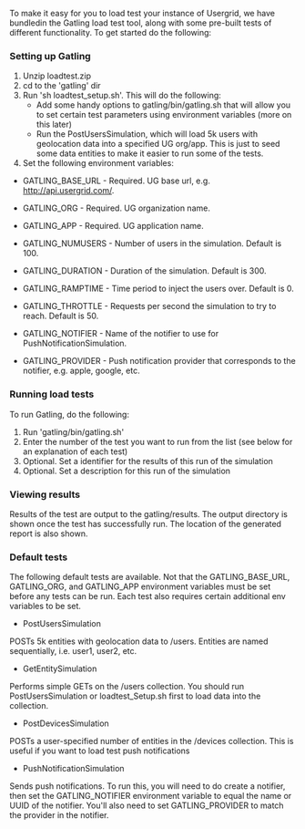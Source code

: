 To make it easy for you to load test your instance of Usergrid, we have bundledin the Gatling load test tool, along with some pre-built tests of different functionality. To get started do the following:

### Setting up Gatling
1. Unzip loadtest.zip
2. cd to the 'gatling' dir
3. Run 'sh loadtest_setup.sh'. This will do the following:
	- Add some handy options to gatling/bin/gatling.sh that will allow you to set certain test parameters using environment variables (more on this later)
	- Run the PostUsersSimulation, which will load 5k users with geolocation data into a specified UG org/app. This is just to seed some data entities to make it easier to run some of the tests.
4. Set the following environment variables:
- GATLING_BASE_URL - Required. UG base url, e.g. http://api.usergrid.com/.
- GATLING_ORG      - Required. UG organization name.
- GATLING_APP      - Required. UG application name.

- GATLING_NUMUSERS - Number of users in the simulation. Default is 100.
- GATLING_DURATION - Duration of the simulation. Default is 300.
- GATLING_RAMPTIME - Time period to inject the users over. Default is 0.
- GATLING_THROTTLE - Requests per second the simulation to try to reach. Default is 50.

- GATLING_NOTIFIER - Name of the notifier to use for PushNotificationSimulation.
- GATLING_PROVIDER - Push notification provider that corresponds to the notifier, e.g. apple, google, etc.

### Running load tests
To run Gatling, do the following:
1. Run 'gatling/bin/gatling.sh'
2. Enter the number of the test you want to run from the list (see below for an explanation of each test)
3. Optional. Set a identifier for the results of this run of the simulation
4. Optional. Set a description for this run of the simulation

### Viewing results
Results of the test are output to the gatling/results. The output directory is shown once the test has successfully run. The location of the generated report is also shown.

### Default tests
The following default tests are available. Not that the GATLING_BASE_URL, GATLING_ORG, and GATLING_APP environment variables must be set before any tests can be run. Each test also requires certain additional env variables to be set.

- PostUsersSimulation

POSTs 5k entities with geolocation data to /users. Entities are named sequentially, i.e. user1, user2, etc.

- GetEntitySimulation

Performs simple GETs on the /users collection. You should run PostUsersSimulation or loadtest_Setup.sh first to load data into the collection.

- PostDevicesSimulation

POSTs a user-specified number of entities in the /devices collection. This is useful if you want to load test push notifications

- PushNotificationSimulation

Sends push notifications. To run this, you will need to do create a notifier, then set the GATLING_NOTIFIER environment variable to equal the name or UUID of the notifier. You'll also need to set GATLING_PROVIDER to match the provider in the notifier.
